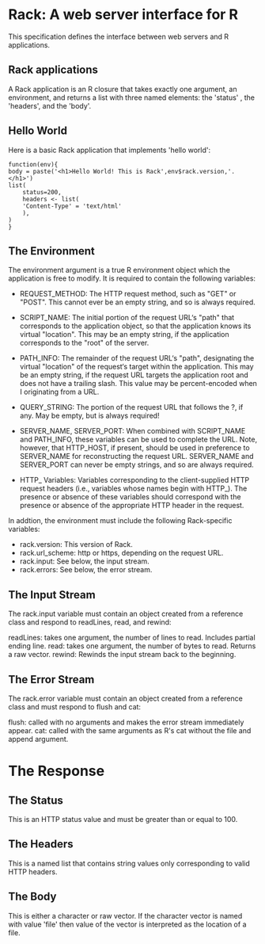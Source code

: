Rack: A web server interface for R
=======================================

This specification defines the interface between web servers and R applications.

Rack applications
-----------------

A Rack application is an R closure that takes exactly one argument, an environment,
and returns a list with three named elements: the 'status' , the 'headers', and the 'body'.

Hello World
-----------

Here is a basic Rack application that implements 'hello world':

    function(env){
	body = paste('<h1>Hello World! This is Rack',env$rack.version,'.</h1>')
	list(
	    status=200,
	    headers <- list(
		'Content-Type' = 'text/html'
	    ),
	)
    }

The Environment
---------------

The environment argument is a true R environment object which the
application is free to modify. It is required to contain the following
variables:

- REQUEST_METHOD: The HTTP request method, such as "GET" or "POST". This
    cannot ever be an empty string, and so is always required.

- SCRIPT_NAME:	The initial portion of the request URL‘s "path" that
    corresponds to the application object, so that the application knows
    its virtual "location". This may be an empty string, if the application
    corresponds to the "root" of the server.

- PATH_INFO:  The remainder of the request URL‘s "path", designating the
    virtual "location" of the request‘s target within the application. This
    may be an empty string, if the request URL targets the application root
    and does not have a trailing slash. This value may be percent-encoded
    when I originating from a URL.

- QUERY_STRING:	The portion of the request URL that follows the ?,
    if any. May be empty, but is always required!

- SERVER_NAME, SERVER_PORT:   When combined with SCRIPT_NAME and PATH_INFO,
    these variables can be used to complete the URL. Note, however, that
    HTTP_HOST, if present, should be used in preference to SERVER_NAME for
    reconstructing the request URL. SERVER_NAME and SERVER_PORT can never
    be empty strings, and so are always required.

- HTTP_ Variables:    Variables corresponding to the client-supplied
    HTTP request headers (i.e., variables whose names begin with HTTP_). The
    presence or absence of these variables should correspond with the presence
    or absence of the appropriate HTTP header in the request.

In addtion, the environment must include the following Rack-specific variables:

- rack.version:	    This version of Rack.
- rack.url_scheme:    http or https, depending on the request URL.
- rack.input:	    See below, the input stream.
- rack.errors:	    See below, the error stream.

The Input Stream
----------------

The rack.input variable must contain an object created from a reference
class and respond to readLines, read, and rewind:

readLines: takes one argument, the number of lines to read. Includes partial ending line.
read: takes one argument, the number of bytes to read. Returns a raw vector.
rewind: Rewinds the input stream back to the beginning.

The Error Stream
----------------

The rack.error variable must contain an object created from a reference
class and must respond to flush and cat:

flush: called with no arguments and makes the error stream immediately appear.
cat: called with the same arguments as R's cat without the file and append argument.

The Response
============

The Status
----------

This is an HTTP status value and must be greater than or equal to 100.

The Headers
-----------

This is a named list that contains string values only corresponding to valid HTTP headers.

The Body
--------

This is either a character or raw vector. If the character vector is
named with value 'file' then value of the vector is interpreted as the
location of a file.

